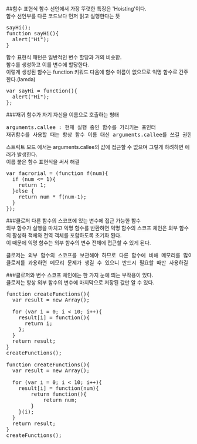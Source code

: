 ##함수 표현식
함수 선언에서 가장 뚜렷한 특징은 'Hoisting'이다.<br>
함수 선언부를 다른 코드보다 먼저 읽고 실행한다는 뜻
<pre>
sayHi();
function sayHi(){
  alert("Hi");
}
</pre>
함수 표현식 패턴은 일반적인 변수 할당과 거의 비슷핟.<br>
함수를 생성하고 이를 변수에 할당한다.<br>
이렇게 생성된 함수는 function 키워드 다음에 함수 이름이 없으므로 익명 함수로 간주한다.(lamda)
<pre>
var sayHi = function(){
  alert("Hi");
};
</pre>

###재귀
함수가 자기 자신을 이름으로 호출하는 형태
<pre>
arguments.callee : 현재 실행 중인 함수를 가리키는 포인터
재귀함수를 사용할 때는 항상 함수 이름 대신 arguments.callee를 쓰길 권한다.
</pre>
스트릭트 모드 에서는 arguments.callee의 값에 접근할 수 없으며 그렇게 하려하면 에러가 발생한다.<br>
이름 붙은 함수 표현식을 써서 해결
<pre>
var facrorial = (function f(num){
  if (num <= 1){
    return 1;
  }else {
    return num * f(num-1);
  }
});
</pre>

###클로저
다른 함수의 스코프에 있는 변수에 접근 가능한 함수<br>
외부 함수가 실행을 마치고 익명 함수를 반환하면 익명 함수의 스코프 체인은 외부 함수의 활성화 객체와 전역 객체를 포함하도록 초기화 된다.<br>
이 때문에 익명 함수는 외부 함수의 변수 전체에 접근할 수 있게 된다.
<pre>
클로저는 외부 함수의 스코프를 보관해야 하므로 다른 함수에 비해 메모리를 많이 요구한다.
클로저를 과용하면 메모리 문제가 생길 수 있으니 반드시 필요할 때만 사용하길 권한다.
</pre>

###클로저와 변수
스코프 체인에는 한 가지 눈에 띄는 부작용이 있다.<br>
클로저는 항상 외부 함수의 변수에 마지막으로 저장된 값만 알 수 있다.

<pre>
function createFunctions(){
  var result = new Array();

  for (var i = 0; i < 10; i++){
    result[i] = function(){
      return i;
    };
  }
  return result;
}
createFunctions();

function createFunctions(){
  var result = new Array();

  for (var i = 0; i < 10; i++){
    result[i] = function(num){
    	return function(){
  			return num;
  		}
    }(i);
  }
  return result;
}
createFunctions();
</pre>
